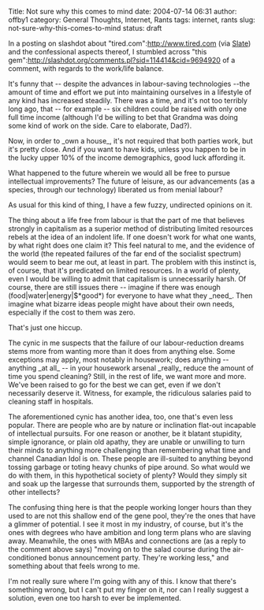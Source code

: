 Title: Not sure why this comes to mind
date: 2004-07-14 06:31
author: offby1
category: General Thoughts, Internet, Rants
tags: internet, rants
slug: not-sure-why-this-comes-to-mind
status: draft

In a posting on slashdot about \"tired.com\":http://www.tired.com (via [Slate](http://slate.msn.com/id/2103823/)) and the confessional aspects thereof, I stumbled across \"this gem\":http://slashdot.org/comments.pl?sid=114414&cid=9694920 of a comment, with regards to the work/life balance.

It\'s funny that \-- despite the advances in labour-saving technologies \--the amount of time and effort we put into maintaining ourselves in a lifestyle of any kind has increased steadily. There was a time, and it\'s not too terribly long ago, that \-- for example \-- six children could be raised with only one full time income (although I\'d be willing to bet that Grandma was doing some kind of work on the side. Care to elaborate, Dad?).

Now, in order to \_own a house\_, it\'s not required that both parties work, but it\'s pretty close. And if you want to have kids, unless you happen to be in the lucky upper 10% of the income demographics, good luck affording it.

What happened to the future wherein we would all be free to pursue intellectual improvements? The future of leisure, as our advancements (as a species, through our technology) liberated us from menial labour?

As usual for this kind of thing, I have a few fuzzy, undirected opinions on it.

The thing about a life free from labour is that the part of me that believes strongly in capitalism as a superior method of distributing limited resources rebels at the idea of an indolent life. If one doesn\'t work for what one wants, by what right does one claim it? This feel natural to me, and the evidence of the world (the repeated failures of the far end of the socialist spectrum) would seem to bear me out, at least in part. The problem with this instinct is, of course, that it\'s predicated on limited resources. In a world of plenty, even I would be willing to admit that capitalism is unnecessarily harsh. Of course, there are still issues there \-- imagine if there was enough (food\|water\|energy\|\$\*good\*) for everyone to have what they \_need\_. Then imagine what bizarre ideas people might have about their own needs, especially if the cost to them was zero.

That\'s just one hiccup.

The cynic in me suspects that the failure of our labour-reduction dreams stems more from wanting more than it does from anything else. Some exceptions may apply, most notably in housework; does anything \--anything \_at all\_ \-- in your housework arsenal \_really\_ reduce the amount of time you spend cleaning? Still, in the rest of life, we want more and more. We\'ve been raised to go for the best we can get, even if we don\'t necessarily deserve it. Witness, for example, the ridiculous salaries paid to cleaning staff in hospitals.

The aforementioned cynic has another idea, too, one that\'s even less popular. There are people who are by nature or inclination flat-out incapable of intellectual pursuits. For one reason or another, be it blatant stupidity, simple ignorance, or plain old apathy, they are unable or unwilling to turn their minds to anything more challenging than remembering what time and channel Canadian Idol is on. These people are ill-suited to anything beyond tossing garbage or toting heavy chunks of pipe around. So what would we do with them, in this hypothetical society of plenty? Would they simply sit and soak up the largesse that surrounds them, supported by the strength of other intellects?

The confusing thing here is that the people working longer hours than they used to are not this shallow end of the gene pool, they\'re the ones that have a glimmer of potential. I see it most in my industry, of course, but it\'s the ones with degrees who have ambition and long term plans who are slaving away. Meanwhile, the ones with MBAs and connections are (as a reply to the comment above says) \"moving on to the salad course during the air-conditioned bonus announcement party. They\'re working less,\" and something about that feels wrong to me.

I\'m not really sure where I\'m going with any of this. I know that there\'s something wrong, but I can\'t put my finger on it, nor can I really suggest a solution, even one too harsh to ever be implemented.
